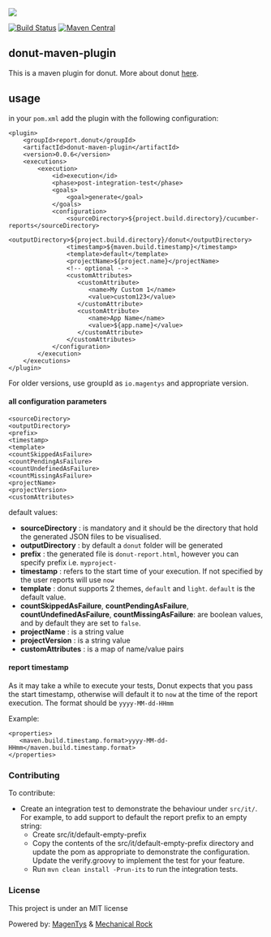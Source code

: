 ![](http://donutreport.github.io/donut/img/Donut-05.png)

[![Build Status](https://travis-ci.org/DonutReport/donut-maven-plugin.svg?branch=master)](https://travis-ci.org/DonutReport/donut-maven-plugin) [![Maven Central](https://maven-badges.herokuapp.com/maven-central/report.donut/donut-maven-plugin/badge.svg)](https://maven-badges.herokuapp.com/maven-central/report.donut/donut-maven-plugin)

## donut-maven-plugin

This is a maven plugin for donut. More about donut [here](http://github.com/DonutReport/donut).

## usage

in your `pom.xml` add the plugin with the following configuration: 

```
<plugin>
    <groupId>report.donut</groupId>
    <artifactId>donut-maven-plugin</artifactId>
    <version>0.0.6</version>
    <executions>
        <execution>
            <id>execution</id>
            <phase>post-integration-test</phase>
            <goals>
                <goal>generate</goal>
            </goals>
            <configuration>
                <sourceDirectory>${project.build.directory}/cucumber-reports</sourceDirectory>
                <outputDirectory>${project.build.directory}/donut</outputDirectory>
                <timestamp>${maven.build.timestamp}</timestamp>
                <template>default</template>
                <projectName>${project.name}</projectName>
                <!-- optional -->
                <customAttributes>
                   <customAttribute>
                      <name>My Custom 1</name>
                      <value>custom123</value>
                   </customAttribute>
                   <customAttribute>
                      <name>App Name</name>
                      <value>${app.name}</value>
                   </customAttribute>
                </customAttributes>
            </configuration>
        </execution>
    </executions>
</plugin>
```

For older versions, use groupId as `io.magentys` and appropriate version.


#### all configuration parameters

```
<sourceDirectory>
<outputDirectory>
<prefix>
<timestamp>
<template>
<countSkippedAsFailure>
<countPendingAsFailure>
<countUndefinedAsFailure>
<countMissingAsFailure>
<projectName>
<projectVersion>
<customAttributes>
```

default values:
* **sourceDirectory** : is mandatory and it should be the directory that hold the generated JSON files to be visualised.
* **outputDirectory** : by default a `donut` folder will be generated
* **prefix** : the generated file is `donut-report.html`, however you can specify prefix i.e. `myproject-`
* **timestamp** : refers to the start time of your execution. If not specified by the user reports will use `now`
* **template** : donut supports 2 themes, `default` and `light`. `default` is the default value.
* **countSkippedAsFailure**, **countPendingAsFailure**, **countUndefinedAsFailure**, **countMissingAsFailure**: are boolean values, and by default they are set to `false`. 
* **projectName** : is a string value
* **projectVersion** : is a string value
* **customAttributes** : is a map of name/value pairs

#### report timestamp

As it may take a while to execute your tests, Donut expects that you pass the start timestamp, otherwise will default it to `now` at the time of the report execution. The format should be `yyyy-MM-dd-HHmm`

Example: 

```
<properties>
   <maven.build.timestamp.format>yyyy-MM-dd-HHmm</maven.build.timestamp.format>
</properties>
```

### Contributing

To contribute:

* Create an integration test to demonstrate the behaviour under `src/it/`.  For example, to add support to default the report prefix to an empty string:
    * Create src/it/default-empty-prefix
    * Copy the contents of the src/it/default-empty-prefix directory and update the pom as appropriate to demonstrate the configuration.  Update the verify.groovy to implement the test for your feature.
    * Run `mvn clean install -Prun-its` to run the integration tests.

### License

This project is under an MIT license

Powered by: [MagenTys](https://magentys.io) & [Mechanical Rock](https://www.mechanicalrock.io)